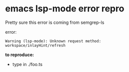 # emacs lsp-mode error repro

Pretty sure this error is coming from semgrep-ls

error: 

```
Warning (lsp-mode): Unknown request method: workspace/inlayHint/refresh
```

**to reproduce:**
- type in ./foo.ts
